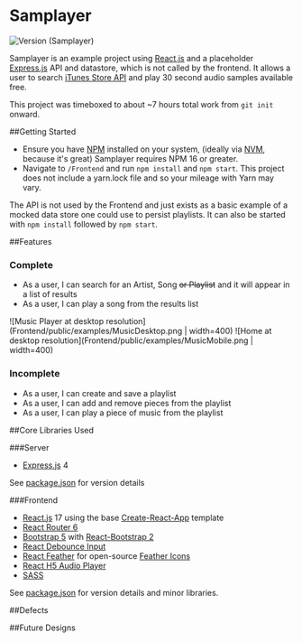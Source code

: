 # Samplayer
![Version (Samplayer)](https://img.shields.io/badge/Samplayer-0.0.1-blue.svg)

Samplayer is an example project using [React.js](https://reactjs.org/) and a placeholder 
[Express.js](https://expressjs.com/) API and datastore, which is not called by the frontend. It allows a user to search 
[iTunes Store API](https://affiliate.itunes.apple.com/resources/documentation/itunes-store-web-service-search-api) 
and play 30 second audio samples available free.

This project was timeboxed to about ~7 hours total work from `git init` onward.

##Getting Started
* Ensure you have [NPM](https://docs.npmjs.com/downloading-and-installing-node-js-and-npm) installed on your system,
  (ideally via [NVM](https://github.com/nvm-sh/nvm), because it's great) Samplayer requires NPM 16 or greater.
* Navigate to `/Frontend` and run `npm install` and `npm start`. This project does not include a yarn.lock file and 
so your mileage with Yarn may vary.

The API is not used by the Frontend and just exists as a basic example of a mocked data store one could use to persist 
playlists. It can also be started with `npm install` followed by `npm start`.

##Features

### Complete
* As a user, I can search for an Artist, Song ~~or Playlist~~ and it will appear in a list of results
* As a user, I can play a song from the results list

![Music Player at desktop resolution](Frontend/public/examples/MusicDesktop.png | width=400)
![Home at desktop resolution](Frontend/public/examples/MusicMobile.png | width=400)

### Incomplete
* As a user, I can create and save a playlist
* As a user, I can add and remove pieces from the playlist
* As a user, I can play a piece of music from the playlist

##Core Libraries Used

###Server
* [Express.js](https://expressjs.com/) 4

See [package.json](/API/package.json) for version details

###Frontend
* [React.js](https://reactjs.org/) 17 using the base [Create-React-App](https://create-react-app.dev/) template
* [React Router 6](https://reactrouter.com/docs/en/v6/getting-started/overview)
* [Bootstrap 5](https://getbootstrap.com/docs/5.0/getting-started/introduction/) 
  with 
  [React-Bootstrap 2](https://react-bootstrap.github.io/)
* [React Debounce Input](https://www.npmjs.com/package/react-debounce-input)
* [React Feather](https://www.npmjs.com/package/react-feather) for open-source [Feather Icons](https://feathericons.com/)
* [React H5 Audio Player](https://www.npmjs.com/package/react-h5-audio-player)
* [SASS](https://www.npmjs.com/package/sass)

See [package.json](/API/package.json) for version details and minor libraries.

##Defects

##Future Designs